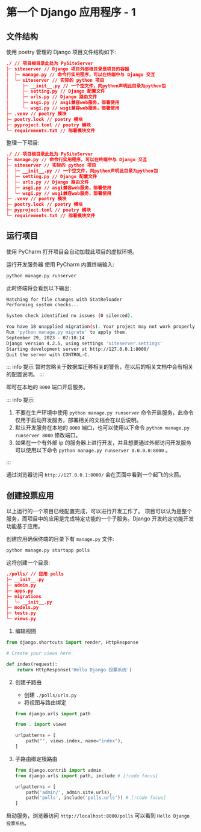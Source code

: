 # 第一个 Django 应用程序 - 1

## 文件结构

使用 poetry 管理的 Django 项目文件结构如下:

```json
./ // 项目根目录此处为 PySiteServer
├─ siteserver // Django 项目外部根目录是项目的容器
│  ├─ manage.py // 命令行实用程序，可以在终端中与 Django 交互
│  └─ siteserver // 实际的 python 项目
│     ├─ __init__.py // 一个空文件，向python声明此目录为python包
│     ├─ setting.py // Django 配置文件
│     ├─ urls.py // Django 路由文件
│     ├─ asgi.py // asgi兼容web服务，部署使用
│     └─ wsgi.py // wsgi兼容web服务，部署使用
├─ .venv // poetry 模块
├─ poetry.lock // poetry 模块
├─ pyproject.toml // poetry 模块
└─ requirements.txt // 部署模块文件
```

整理一下项目:

```json
./ // 项目根目录此处为 PySiteServer
├─ manage.py // 命令行实用程序，可以在终端中与 Django 交互
├─ siteserver // 实际的 python 项目
│  ├─ __init__.py // 一个空文件，向python声明此目录为python包
│  ├─ setting.py // Django 配置文件
│  ├─ urls.py // Django 路由文件
│  ├─ asgi.py // asgi兼容web服务，部署使用
│  └─ wsgi.py // wsgi兼容web服务，部署使用
├─ .venv // poetry 模块
├─ poetry.lock // poetry 模块
├─ pyproject.toml // poetry 模块
└─ requirements.txt // 部署模块文件
```

## 运行项目

使用 PyCharm 打开项目会自动加载此项目的虚拟环境。

运行开发服务器 使用 PyCharm 内置终端输入:

```sh
python manage.py runserver
```

此时终端将会看到以下输出:

```sh
Watching for file changes with StatReloader
Performing system checks...

System check identified no issues (0 silenced).

You have 18 unapplied migration(s). Your project may not work properly until you apply the migrations for app(s): admin, auth, contenttypes, sessions.
Run 'python manage.py migrate' to apply them.
September 29, 2023 - 07:10:14
Django version 4.2.5, using settings 'siteserver.settings'
Starting development server at http://127.0.0.1:8000/
Quit the server with CONTROL-C.

```

::: info 提示
暂时忽略关于数据库迁移相关的警告，在以后的相关文档中会有相关的配置说明。
:::

即可在本地的 `8000` 端口开启服务。

::: info 提示

1. 不要在生产环境中使用 `python manage.py runserver` 命令开启服务，此命令仅用于启动开发服务，部署相关的文档会在以后说明。
2. 默认开发服务在本地的 `8000` 端口，也可以使用以下命令 `python manage.py runserver 8080` 修改端口。
3. 如果在一个有外部 ip 的服务器上进行开发，并且想要通过外部访问开发服务可以使用以下命令 `python manage.py runserver 0.0.0.0:8000` 。

:::

通过浏览器访问 `http://127.0.0.1:8000/` 会在页面中看到一个起飞的火箭。

## 创建投票应用

以上运行的一个项目已经配置完成，可以进行开发工作了。
项目可以认为是整个服务，而项目中的应用是完成特定功能的一个子服务。Django 开发约定功能开发功能基于应用。

创建应用确保终端的目录下有 `manage.py` 文件:

```sh
python manage.py startapp polls
```

这将创建一个目录:

```json
./polls/ // 应用 polls
├─ __init__.py
├─ admin.py
├─ apps.py
├─ migrations
│  └─ __init__.py
├─ models.py
├─ tests.py
└─ views.py
```

1. 编辑视图

```py
from django.shortcuts import render, HttpResponse

# Create your views here.

def index(request):
    return HttpResponse('Hello Django 投票系统')

```

2. 创建子路由

   - 创建 `./polls/urls.py`
   - 将视图与路由绑定

   ```py
   from django.urls import path

   from . import views

   urlpatterns = [
       path("", views.index, name="index"),
   ]
   ```

3. 子路由绑定根路由

   ```py
   from django.contrib import admin
   from django.urls import path, include # [!code focus]

   urlpatterns = [
       path('admin/', admin.site.urls),
       path('polls', include('polls.urls')) # [!code focus]
   ]
   ```

启动服务，浏览器访问 `http://localhost:8000/polls` 可以看到 `Hello Django 投票系统`。
